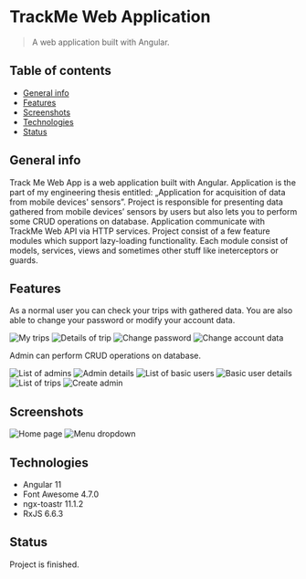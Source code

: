 # TrackMe Web Application
> A web application built with Angular.

## Table of contents
* [General info](#general-info)
* [Features](#features)
* [Screenshots](#screenshots)
* [Technologies](#technologies)
* [Status](#status)

## General info

Track Me Web App is a web application built with Angular. Application is the part of my engineering thesis entitled: „Application for acquisition of data from mobile devices' sensors”. Project is responsible for presenting data gathered from mobile devices’ sensors by users but also lets you to perform some CRUD operations on database. Application communicate with TrackMe Web API via HTTP services. Project consist of a few feature modules which support lazy-loading functionality. Each module consist of models, services, views and sometimes other stuff like ineterceptors or guards.

## Features

As a normal user you can check your trips with gathered data. You are also able to change your password or modify your account data.

![My trips](./readme/my_trips_page.png)
![Details of trip](./readme/trip_details_page.png)
![Change password](./readme/change_password_page.png)
![Change account data](./readme/change_account_data_page.png)

Admin can perform CRUD operations on database.

![List of admins](./readme/all_admins_page.png)
![Admin details](./readme/admin_details_page.png)
![List of basic users](./readme/all_basic_users_page.png)
![Basic user details](./readme/basic_user_detials_page.png)
![List of trips](./readme/all_trips_page.png)
![Create admin](./readme/create_admin_page.png)

## Screenshots

![Home page](./readme/home_page.png)
![Menu dropdown](./readme/menu_dropdown_page.png)

## Technologies
* Angular 11
* Font Awesome 4.7.0
* ngx-toastr 11.1.2
* RxJS 6.6.3 

## Status
Project is finished.
